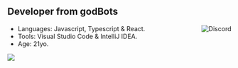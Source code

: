 ## Developer from godBots
<img align='right' src="https://lanyard.cnrad.dev/api/390854220699402251?theme=dark&bg=151515&borderRadius=5px" alt="Discord">

- Languages: Javascript, Typescript & React.
- Tools: Visual Studio Code & IntelliJ IDEA.
- Age: 21yo.

<img align='left' src="https://spotify-github-profile.vercel.app/api/view?uid=f8e255a0ee2748f9&cover_image=true&theme=novatorem&show_offline=false&background_color=121212&interchange=false&bar_color=53b14f&bar_color_cover=false)](https://github.com/kittinan/spotify-github-profile">
